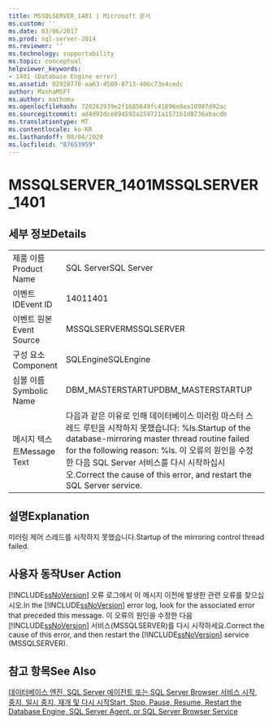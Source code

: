 ```yaml
---
title: MSSQLSERVER_1401 | Microsoft 문서
ms.custom: ''
ms.date: 03/06/2017
ms.prod: sql-server-2014
ms.reviewer: ''
ms.technology: supportability
ms.topic: conceptual
helpviewer_keywords:
- 1401 (Database Engine error)
ms.assetid: 02928770-aa63-4509-8713-406c73e4cedc
author: MashaMSFT
ms.author: mathoma
ms.openlocfilehash: 720263939e2f1685649fc41896e8ea10907d92ac
ms.sourcegitcommit: ad4d92dce894592a259721a1571b1d8736abacdb
ms.translationtype: MT
ms.contentlocale: ko-KR
ms.lasthandoff: 08/04/2020
ms.locfileid: "87653959"
---
```

# <a name="mssqlserver_1401"></a><span data-ttu-id="3266a-102">MSSQLSERVER_1401</span><span class="sxs-lookup"><span data-stu-id="3266a-102">MSSQLSERVER_1401</span></span>
    
## <a name="details"></a><span data-ttu-id="3266a-103">세부 정보</span><span class="sxs-lookup"><span data-stu-id="3266a-103">Details</span></span>  
  
|||  
|-|-|  
|<span data-ttu-id="3266a-104">제품 이름</span><span class="sxs-lookup"><span data-stu-id="3266a-104">Product Name</span></span>|<span data-ttu-id="3266a-105">SQL Server</span><span class="sxs-lookup"><span data-stu-id="3266a-105">SQL Server</span></span>|  
|<span data-ttu-id="3266a-106">이벤트 ID</span><span class="sxs-lookup"><span data-stu-id="3266a-106">Event ID</span></span>|<span data-ttu-id="3266a-107">1401</span><span class="sxs-lookup"><span data-stu-id="3266a-107">1401</span></span>|  
|<span data-ttu-id="3266a-108">이벤트 원본</span><span class="sxs-lookup"><span data-stu-id="3266a-108">Event Source</span></span>|<span data-ttu-id="3266a-109">MSSQLSERVER</span><span class="sxs-lookup"><span data-stu-id="3266a-109">MSSQLSERVER</span></span>|  
|<span data-ttu-id="3266a-110">구성 요소</span><span class="sxs-lookup"><span data-stu-id="3266a-110">Component</span></span>|<span data-ttu-id="3266a-111">SQLEngine</span><span class="sxs-lookup"><span data-stu-id="3266a-111">SQLEngine</span></span>|  
|<span data-ttu-id="3266a-112">심볼 이름</span><span class="sxs-lookup"><span data-stu-id="3266a-112">Symbolic Name</span></span>|<span data-ttu-id="3266a-113">DBM_MASTERSTARTUP</span><span class="sxs-lookup"><span data-stu-id="3266a-113">DBM_MASTERSTARTUP</span></span>|  
|<span data-ttu-id="3266a-114">메시지 텍스트</span><span class="sxs-lookup"><span data-stu-id="3266a-114">Message Text</span></span>|<span data-ttu-id="3266a-115">다음과 같은 이유로 인해 데이터베이스 미러링 마스터 스레드 루틴을 시작하지 못했습니다: %ls.</span><span class="sxs-lookup"><span data-stu-id="3266a-115">Startup of the database-mirroring master thread routine failed for the following reason: %ls.</span></span> <span data-ttu-id="3266a-116">이 오류의 원인을 수정한 다음 SQL Server 서비스를 다시 시작하십시오.</span><span class="sxs-lookup"><span data-stu-id="3266a-116">Correct the cause of this error, and restart the SQL Server service.</span></span>|  
  
## <a name="explanation"></a><span data-ttu-id="3266a-117">설명</span><span class="sxs-lookup"><span data-stu-id="3266a-117">Explanation</span></span>  
 <span data-ttu-id="3266a-118">미러링 제어 스레드를 시작하지 못했습니다.</span><span class="sxs-lookup"><span data-stu-id="3266a-118">Startup of the mirroring control thread failed.</span></span>  
  
## <a name="user-action"></a><span data-ttu-id="3266a-119">사용자 동작</span><span class="sxs-lookup"><span data-stu-id="3266a-119">User Action</span></span>  
 <span data-ttu-id="3266a-120">[!INCLUDE[ssNoVersion](../../includes/ssnoversion-md.md)] 오류 로그에서 이 메시지 이전에 발생한 관련 오류를 찾으십시오.</span><span class="sxs-lookup"><span data-stu-id="3266a-120">In the [!INCLUDE[ssNoVersion](../../includes/ssnoversion-md.md)] error log, look for the associated error that preceded this message.</span></span> <span data-ttu-id="3266a-121">이 오류의 원인을 수정한 다음 [!INCLUDE[ssNoVersion](../../includes/ssnoversion-md.md)] 서비스(MSSQLSERVER)를 다시 시작하세요.</span><span class="sxs-lookup"><span data-stu-id="3266a-121">Correct the cause of this error, and then restart the [!INCLUDE[ssNoVersion](../../includes/ssnoversion-md.md)] service (MSSQLSERVER).</span></span>  
  
## <a name="see-also"></a><span data-ttu-id="3266a-122">참고 항목</span><span class="sxs-lookup"><span data-stu-id="3266a-122">See Also</span></span>  
 [<span data-ttu-id="3266a-123">데이터베이스 엔진, SQL Server 에이전트 또는 SQL Server Browser 서비스 시작, 중지, 일시 중지, 재개 및 다시 시작</span><span class="sxs-lookup"><span data-stu-id="3266a-123">Start, Stop, Pause, Resume, Restart the Database Engine, SQL Server Agent, or SQL Server Browser Service</span></span>](../../database-engine/configure-windows/start-stop-pause-resume-restart-sql-server-services.md)  
  
  
